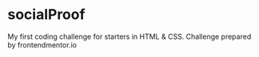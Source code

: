 # socialProof

My first coding challenge for starters in HTML & CSS. Challenge prepared by frontendmentor.io

